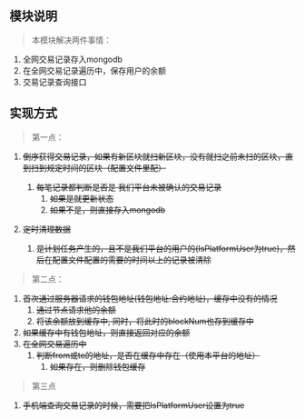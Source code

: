 ## 模块说明 ##

> 本模块解决两件事情：
1. 全网交易记录存入mongodb
2. 在全网交易记录遍历中，保存用户的余额
3. 交易记录查询接口

## 实现方式 ##
> 第一点：
1. ~~倒序获得交易记录，如果有新区块就扫新区块，没有就扫之前未扫的区块，直到扫到规定时间的区块（配置文件里配）~~
    1. ~~每笔记录都判断是否是 我们平台未被确认的交易记录~~
        1. ~~如果是就更新状态~~
        2. ~~如果不是，则直接存入mongodb~~

3. ~~定时清理数据~~
    1. ~~是计划任务产生的，且不是我们平台的用户的(IsPlatformUser为true)，然后在配置文件配置的需要的时间以上的记录被清除~~

> 第二点：
1. ~~首次通过服务器请求的钱包地址(钱包地址:合约地址)，缓存中没有的情况~~
    1. ~~通过节点请求他的余额~~
    1. ~~将该余额放到缓存中, 同时，将此时的blockNum也存到缓存中~~
2. ~~如果缓存中有钱包地址，则直接返回对应的余额~~
3. ~~在全网交易遍历中~~
    1. ~~判断from或to的地址，是否在缓存中存在（使用本平台的地址）~~
        1. ~~如果存在，则删除钱包缓存~~

> 第三点
1. ~~手机端查询交易记录的时候，需要把IsPlatformUser设置为true~~